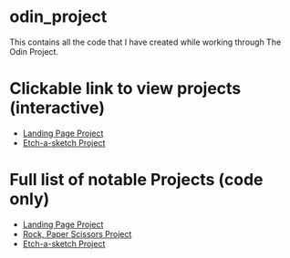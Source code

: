 # odin_project
This contains all the code that I have created while working through The Odin Project. 

# Clickable link to view projects (interactive)
- <a href="https://hewittaj.github.io/odin-landing-page-project/">Landing Page Project</a>
- <a href="https://hewittaj.github.io/etch-a-sketch/">Etch-a-sketch Project</a>

# Full list of notable Projects (code only)
- <a href="https://github.com/hewittaj/odin-landing-page-project">Landing Page Project</a>
- <a href="https://github.com/hewittaj/odin_project/tree/main/foundations/projects/rock-paper-scissors">Rock, Paper Scissors Project</a>
- <a href="https://github.com/hewittaj/etch-a-sketch">Etch-a-sketch Project</a>
